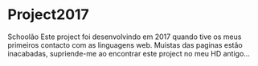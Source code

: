 # Project2017
Schoolão
Este project foi desenvolvindo em 2017 quando tive os meus primeiros contacto com as linguagens web.
Muistas das paginas estão inacabadas, supriende-me ao encontrar este project no meu HD antigo...
